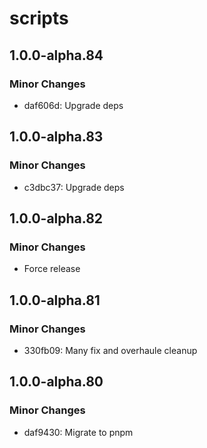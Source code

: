 # scripts

## 1.0.0-alpha.84

### Minor Changes

- daf606d: Upgrade deps

## 1.0.0-alpha.83

### Minor Changes

- c3dbc37: Upgrade deps

## 1.0.0-alpha.82

### Minor Changes

- Force release

## 1.0.0-alpha.81

### Minor Changes

- 330fb09: Many fix and overhaule cleanup

## 1.0.0-alpha.80

### Minor Changes

- daf9430: Migrate to pnpm
